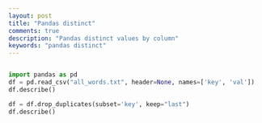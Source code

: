 ```yaml
---
layout: post
title: "Pandas distinct"
comments: true
description: "Pandas distinct values by column"
keywords: "pandas distinct"
---
```



```python

import pandas as pd
df = pd.read_csv("all_words.txt", header=None, names=['key', 'val'])
df.describe()
```



```python
df = df.drop_duplicates(subset='key', keep="last")
df.describe()
```
